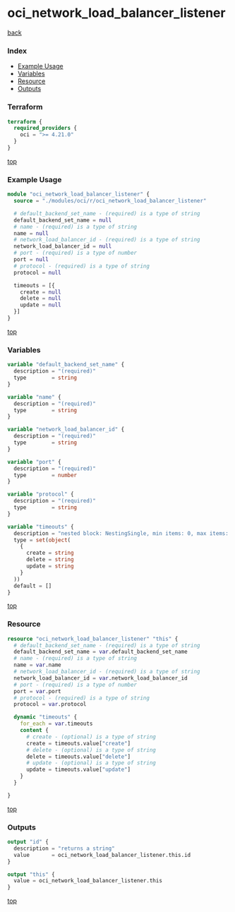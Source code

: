# oci_network_load_balancer_listener

[back](../oci.md)

### Index

- [Example Usage](#example-usage)
- [Variables](#variables)
- [Resource](#resource)
- [Outputs](#outputs)

### Terraform

```terraform
terraform {
  required_providers {
    oci = ">= 4.21.0"
  }
}
```

[top](#index)

### Example Usage

```terraform
module "oci_network_load_balancer_listener" {
  source = "./modules/oci/r/oci_network_load_balancer_listener"

  # default_backend_set_name - (required) is a type of string
  default_backend_set_name = null
  # name - (required) is a type of string
  name = null
  # network_load_balancer_id - (required) is a type of string
  network_load_balancer_id = null
  # port - (required) is a type of number
  port = null
  # protocol - (required) is a type of string
  protocol = null

  timeouts = [{
    create = null
    delete = null
    update = null
  }]
}
```

[top](#index)

### Variables

```terraform
variable "default_backend_set_name" {
  description = "(required)"
  type        = string
}

variable "name" {
  description = "(required)"
  type        = string
}

variable "network_load_balancer_id" {
  description = "(required)"
  type        = string
}

variable "port" {
  description = "(required)"
  type        = number
}

variable "protocol" {
  description = "(required)"
  type        = string
}

variable "timeouts" {
  description = "nested block: NestingSingle, min items: 0, max items: 0"
  type = set(object(
    {
      create = string
      delete = string
      update = string
    }
  ))
  default = []
}
```

[top](#index)

### Resource

```terraform
resource "oci_network_load_balancer_listener" "this" {
  # default_backend_set_name - (required) is a type of string
  default_backend_set_name = var.default_backend_set_name
  # name - (required) is a type of string
  name = var.name
  # network_load_balancer_id - (required) is a type of string
  network_load_balancer_id = var.network_load_balancer_id
  # port - (required) is a type of number
  port = var.port
  # protocol - (required) is a type of string
  protocol = var.protocol

  dynamic "timeouts" {
    for_each = var.timeouts
    content {
      # create - (optional) is a type of string
      create = timeouts.value["create"]
      # delete - (optional) is a type of string
      delete = timeouts.value["delete"]
      # update - (optional) is a type of string
      update = timeouts.value["update"]
    }
  }

}
```

[top](#index)

### Outputs

```terraform
output "id" {
  description = "returns a string"
  value       = oci_network_load_balancer_listener.this.id
}

output "this" {
  value = oci_network_load_balancer_listener.this
}
```

[top](#index)